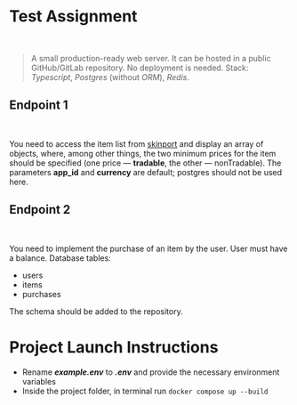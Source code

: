 <h1>Test Assignment</h1>
<br>
<blockquote>
A small production-ready web server.
It can be hosted in a public GitHub/GitLab repository.
No deployment is needed.
Stack: <em>Typescript</em>, <em>Postgres</em> (without <em>ORM</em>), <em>Redis</em>.
</blockquote>

<h2>Endpoint 1</h2>
<br>
<p>
You need to access the item list from <a href="https://docs.skinport.com/#items">skinport</a>
and display an array of objects, where, among other things, the two minimum prices for the item should be specified (one price — <b>tradable</b>, the other — nonTradable).
The parameters <b>app_id</b> and <b>currency</b> are default; postgres should not be used here.
</p>

<h2>Endpoint 2</h2>
<br>
<p>
You need to implement the purchase of an item by the user. User must have a balance.
Database tables:
<ul>
  <li>users</li>
  <li>items</li>
  <li>purchases</li>
</ul>
The schema should be added to the repository.
</p>

<h1>Project Launch Instructions</h1>
<ul>
  <li>Rename <em><b>example.env</b></em> to <em><b>.env</b></em> and provide the necessary environment variables</li>
  <li>Inside the project folder, in terminal run <code>docker compose up --build</code></li>
</ul>
